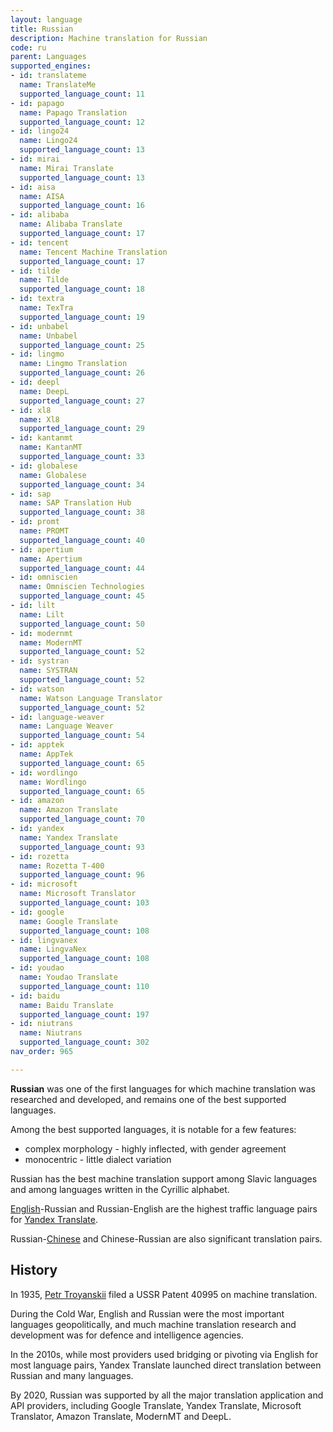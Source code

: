 ```yaml
---
layout: language
title: Russian
description: Machine translation for Russian
code: ru
parent: Languages
supported_engines:
- id: translateme
  name: TranslateMe
  supported_language_count: 11
- id: papago
  name: Papago Translation
  supported_language_count: 12
- id: lingo24
  name: Lingo24
  supported_language_count: 13
- id: mirai
  name: Mirai Translate
  supported_language_count: 13
- id: aisa
  name: AISA
  supported_language_count: 16
- id: alibaba
  name: Alibaba Translate
  supported_language_count: 17
- id: tencent
  name: Tencent Machine Translation
  supported_language_count: 17
- id: tilde
  name: Tilde
  supported_language_count: 18
- id: textra
  name: TexTra
  supported_language_count: 19
- id: unbabel
  name: Unbabel
  supported_language_count: 25
- id: lingmo
  name: Lingmo Translation
  supported_language_count: 26
- id: deepl
  name: DeepL
  supported_language_count: 27
- id: xl8
  name: Xl8
  supported_language_count: 29
- id: kantanmt
  name: KantanMT
  supported_language_count: 33
- id: globalese
  name: Globalese
  supported_language_count: 34
- id: sap
  name: SAP Translation Hub
  supported_language_count: 38
- id: promt
  name: PROMT
  supported_language_count: 40
- id: apertium
  name: Apertium
  supported_language_count: 44
- id: omniscien
  name: Omniscien Technologies
  supported_language_count: 45
- id: lilt
  name: Lilt
  supported_language_count: 50
- id: modernmt
  name: ModernMT
  supported_language_count: 52
- id: systran
  name: SYSTRAN
  supported_language_count: 52
- id: watson
  name: Watson Language Translator
  supported_language_count: 52
- id: language-weaver
  name: Language Weaver
  supported_language_count: 54
- id: apptek
  name: AppTek
  supported_language_count: 65
- id: wordlingo
  name: Wordlingo
  supported_language_count: 65
- id: amazon
  name: Amazon Translate
  supported_language_count: 70
- id: yandex
  name: Yandex Translate
  supported_language_count: 93
- id: rozetta
  name: Rozetta T-400
  supported_language_count: 96
- id: microsoft
  name: Microsoft Translator
  supported_language_count: 103
- id: google
  name: Google Translate
  supported_language_count: 108
- id: lingvanex
  name: LingvaNex
  supported_language_count: 108
- id: youdao
  name: Youdao Translate
  supported_language_count: 110
- id: baidu
  name: Baidu Translate
  supported_language_count: 197
- id: niutrans
  name: Niutrans
  supported_language_count: 302
nav_order: 965

---
```


**Russian** was one of the first languages for which machine translation was researched and developed, and remains one of the best supported languages.

Among the best supported languages, it is notable for a few features:
* complex morphology - highly inflected, with gender agreement
* monocentric - little dialect variation

Russian has the best machine translation support among Slavic languages and among languages written in the Cyrillic alphabet.

[English](english.md)-Russian and Russian-English are the highest traffic language pairs for [Yandex Translate](/engines/yandex.md).

Russian-[Chinese](chinese.md) and Chinese-Russian are also significant translation pairs.

## History

In 1935, [Petr Troyanskii](/../people/petr-troyanskii.md) filed a USSR Patent 40995 on machine translation.

During the Cold War, English and Russian were the most important languages geopolitically, and much machine translation research and development was for defence and intelligence agencies.

In the 2010s, while most providers used bridging or pivoting via English for most language pairs, Yandex Translate launched direct translation between Russian and many languages.

By 2020, Russian was supported by all the major translation application and API providers, including Google Translate, Yandex Translate, Microsoft Translator, Amazon Translate, ModernMT and DeepL.
